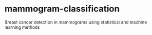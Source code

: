 # mammogram-classification
Breast cancer detection in mammograms using statistical and machine learning methods
